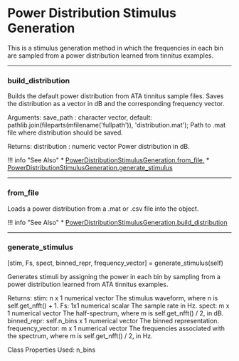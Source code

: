 # Power Distribution Stimulus Generation

This is a stimulus generation method in which the frequencies in each bin are sampled from a power distribution learned from tinnitus examples. 

-------

### build_distribution

Builds the default power distribution from ATA tinnitus sample files.
Saves the distribution as a vector in dB
and the corresponding frequency vector.

Arguments:
save_path : character vector, default: pathlib.join(fileparts(mfilename('fullpath')), 'distribution.mat');
Path to .mat file where distribution should be saved.

Returns:
distribution : numeric vector
Power distribution in dB.



!!! info "See Also"
    * [PowerDistributionStimulusGeneration.from_file,](../PowerDistributionStimulusGeneration/#from_file,)
    * [PowerDistributionStimulusGeneration.generate_stimulus](../PowerDistributionStimulusGeneration/#generate_stimulus)





-------

### from_file

Loads a power distribution from a .mat or .csv file into the object.



!!! info "See Also"
    * [PowerDistributionStimulusGeneration.build_distribution](../PowerDistributionStimulusGeneration/#build_distribution)





-------

### generate_stimulus

[stim, Fs, spect, binned_repr, frequency_vector] = generate_stimulus(self)


Generates stimuli by assigning the power in each bin
by sampling from a power distribution
learned from ATA tinnitus examples.

Returns:
stim: n x 1 numerical vector
The stimulus waveform,
where n is self.get_nfft() + 1.
Fs: 1x1 numerical scalar
The sample rate in Hz.
spect: m x 1 numerical vector
The half-spectrum,
where m is self.get_nfft() / 2,
in dB.
binned_repr: self.n_bins x 1 numerical vector
The binned representation.
frequency_vector: m x 1 numerical vector
The frequencies associated with the spectrum,
where m is self.get_nfft() / 2,
in Hz.

Class Properties Used:
n_bins



